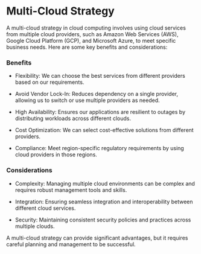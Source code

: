 # Multi-Cloud Strategy

A multi-cloud strategy in cloud computing involves using cloud services from multiple cloud providers, such as Amazon Web Services (AWS), Google Cloud Platform (GCP), and Microsoft Azure, to meet specific business needs. Here are some key benefits and considerations:

### Benefits

* Flexibility: We can choose the best services from different providers based on our requirements.

* Avoid Vendor Lock-In: Reduces dependency on a single provider, allowing us to switch or use multiple providers as needed.

* High Availability: Ensures our applications are resilient to outages by distributing workloads across different clouds.

* Cost Optimization: We can select cost-effective solutions from different providers.

* Compliance: Meet region-specific regulatory requirements by using cloud providers in those regions.

### Considerations

* Complexity: Managing multiple cloud environments can be complex and requires robust management tools and skills.

* Integration: Ensuring seamless integration and interoperability between different cloud services.

* Security: Maintaining consistent security policies and practices across multiple clouds.

A multi-cloud strategy can provide significant advantages, but it requires careful planning and management to be successful. 